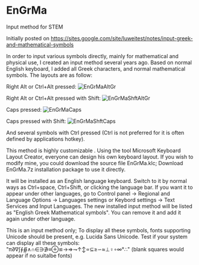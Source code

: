 # EnGrMa

Input method for STEM

Initially posted on https://sites.google.com/site/luweitest/notes/input-greek-and-mathematical-symbols

In order to input various symbols directly, mainly for mathematical and physical use,  I created an input method several years ago. Based on normal English keyboard, I added all Greek characters, and normal mathematical symbols. The layouts are as follow:

Right Alt or Ctrl+Alt pressed:
![EnGrMaAltGr](https://user-images.githubusercontent.com/13092868/146492280-ae74e0db-94da-4634-ae00-0a7f1ab8e667.jpg)

Right Alt or Ctrl+Alt pressed with Shift:
![EnGrMaShftAltGr](https://user-images.githubusercontent.com/13092868/146492943-ff78c1b0-6eca-409f-b8c4-effb44bf000b.jpg)

Caps pressed:
![EnGrMaCaps](https://user-images.githubusercontent.com/13092868/146493038-4e006892-4c7c-4a75-9873-6b01451d65c3.jpg)

Caps pressed with Shift:
![EnGrMaShftCaps](https://user-images.githubusercontent.com/13092868/146493063-18f7153b-4ed4-4261-bd82-d1a0e6067a29.jpg)

And several symbols with Ctrl pressed (Ctrl is not preferred for it is often defined by applications hotkey).

This method is highly customizable . Using the tool Microsoft Keyboard Layout Creator, everyone can design his own keyboard layout. If you wish to modify mine, you could download the source file EnGrMa.klc; Download EnGrMa.7z installation package to use it directly.

It will be installed as an English language keyboard. Switch to it by normal ways as  Ctrl+space, Ctrl+Shift, or clicking the language bar. If you want it to appear under other languages, go to Control panel → Regional and Language Options →  Languages settings or Keybord settings → Text Services and Input Languages. The new installed input method will be listed as "English Greek Mathematical symbols". You can remove it and add it again under other language.

This is an input method only; To display all these symbols, fonts supporting Unicode should be present, e.g. Lucida Sans Unicode. Test if your system can display all these symbols: "π∂∇∫∮∯∧∩∈∋∌≡⊕≌→⇒⇁↑↕∝⊆≥∽≈⊥♀∘∞°∴" (blank squares would appear if no suitalbe fonts)
